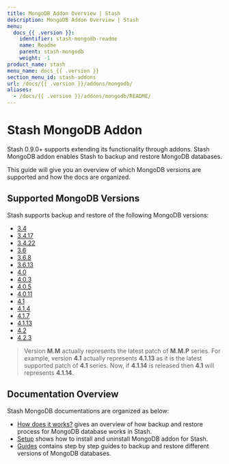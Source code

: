 ```yaml
---
title: MongoDB Addon Overview | Stash
description: MongoDB Addon Overview | Stash
menu:
  docs_{{ .version }}:
    identifier: stash-mongodb-readme
    name: Readme
    parent: stash-mongodb
    weight: -1
product_name: stash
menu_name: docs_{{ .version }}
section_menu_id: stash-addons
url: /docs/{{ .version }}/addons/mongodb/
aliases:
  - /docs/{{ .version }}/addons/mongodb/README/
---
```


# Stash MongoDB Addon

Stash 0.9.0+ supports extending its functionality through addons. Stash MongoDB addon enables Stash to backup and restore MongoDB databases.

This guide will give you an overview of which MongoDB versions are supported and how the docs are organized.

## Supported MongoDB Versions

Stash supports backup and restore of the following MongoDB versions:

- [3.4](/docs/addons/mongodb/guides/3.4/mongodb.md)
- [3.4.17](/docs/addons/mongodb/guides/3.4.17/mongodb.md)
- [3.4.22](/docs/addons/mongodb/guides/3.4.22/mongodb.md)
- [3.6](/docs/addons/mongodb/guides/3.6/mongodb.md)
- [3.6.8](/docs/addons/mongodb/guides/3.6.8/mongodb.md)
- [3.6.13](/docs/addons/mongodb/guides/3.6.13/mongodb.md)
- [4.0](/docs/addons/mongodb/guides/4.0/mongodb.md)
- [4.0.3](/docs/addons/mongodb/guides/4.0.3/mongodb.md)
- [4.0.5](/docs/addons/mongodb/guides/4.0.5/mongodb.md)
- [4.0.11](/docs/addons/mongodb/guides/4.0.11/mongodb.md)
- [4.1](/docs/addons/mongodb/guides/4.1/mongodb.md)
- [4.1.4](/docs/addons/mongodb/guides/4.1.4/mongodb.md)
- [4.1.7](/docs/addons/mongodb/guides/4.1.7/mongodb.md)
- [4.1.13](/docs/addons/mongodb/guides/4.1.13/mongodb.md)
- [4.2](/docs/addons/mongodb/guides/4.2/mongodb.md)
- [4.2.3](/docs/addons/mongodb/guides/4.2.3/mongodb.md)

>Version **M.M** actually represents the latest patch of **M.M.P** series. For example, version **4.1** actually represents **4.1.13** as it is the latest supported patch of **4.1** series. Now, if **4.1.14** is released then **4.1** will represents **4.1.14**.

## Documentation Overview

Stash MongoDB documentations are organized as below:

- [How does it works?](/docs/addons/mongodb/overview.md) gives an overview of how backup and restore process for MongoDB database works in Stash.
- [Setup](/docs/addons/mongodb/setup/install.md) shows how to install and uninstall MongoDB addon for Stash.
- [Guides](/docs/addons/mongodb/guides/3.6/mongodb.md) contains step by step guides to backup and restore different versions of MongoDB databases.
